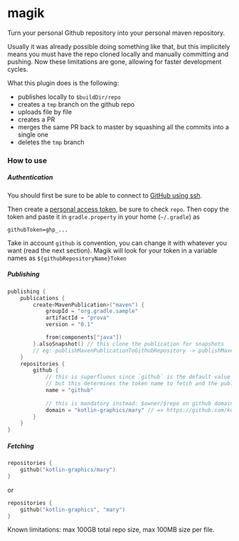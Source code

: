# magik


Turn your personal Github repository into your personal maven repository.

Usually it was already possible doing something like that, but this implicitely means you must have the repo cloned locally and manually committing and pushing. Now these limitations are gone, allowing for faster development cycles.

What this plugin does is the following:
- publishes locally to `$buildDir/repo`
- creates a `tmp` branch on the github repo
- uploads file by file
- creates a PR
- merges the same PR back to master by squashing all the commits into a single one
- deletes the `tmp` branch


### How to use

##### Authentication

You should first be sure to be able to connect to [GitHub using ssh](https://docs.github.com/en/github/authenticating-to-github/connecting-to-github-with-ssh).

Then create a [personal access token](https://docs.github.com/en/github/authenticating-to-github/keeping-your-account-and-data-secure/creating-a-personal-access-token), be sure to check `repo`.
Then copy the token and paste it in `gradle.property` in your home (`~/.gradle`) as

`githubToken=ghp_...`

Take in account `github` is convention, you can change it with whatever you want (read the next section). Magik will look for your token in a variable names as `${githubRepositoryName}Token`

##### Publishing

```kotlin
publishing {
    publications {
        create<MavenPublication>("maven") {
            groupId = "org.gradle.sample"
            artifactId = "prova"
            version = "0.1"

            from(components["java"])
        }.alsoSnapshot() // this clone the publication for snapshots 
        // eg: publishMavenPublicationToGithubRepository -> publishMavenSnapshotPublicationToGithubRepository
    }
    repositories {
        github {
            // this is superfluous since `github` is the default value
            // but this determines the token name to fetch and the publishing task name (eg: publishMavenPublicationToGithubRepository)
            name = "github" 
            
            // this is mandatory instead: $owner/$repo on github domain
            domain = "kotlin-graphics/mary" // => https://github.com/kotlin-graphics/mary
        }
    }
}
```

##### Fetching

```kotlin
repositories {
    github("kotlin-graphics/mary")
}
```

or

```kotlin
repositories {
    github("kotlin-graphics", "mary")
}
```

Known limitations: max 100GB total repo size, max 100MB size per file.

